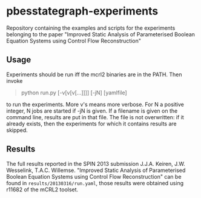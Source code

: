 pbesstategraph-experiments
==========================
Repository containing the examples and scripts for the experiments belonging to
the paper "Improved Static Analysis of Parameterised Boolean Equation Systems
using Control Flow Reconstruction"

Usage
-----

Experiments should be run iff the mcrl2 binaries are in the PATH. Then invoke

> python run.py [-v[v[v[...]]]] [-jN] [yamlfile]

to run the experiments. More v's means more verbose. For N a positive
integer, N jobs are started if -jN is given. If a filename is given on
the command line, results are put in that file. The file is not 
overwritten: if it already exists, then the experiments for which it
contains results are skipped.

Results
-------

The full results reported in the SPIN 2013 submission J.J.A. Keiren, J.W. Wesselink, T.A.C. Willemse.
"Improved Static Analysis of Parameterised Boolean Equation Systems using Control Flow Reconstruction" can
be found in `results/20130316/run.yaml`, those results were obtained using r11682 of the mCRL2 toolset.
